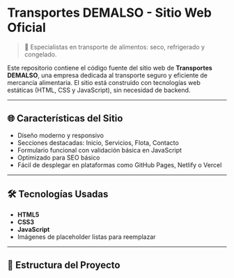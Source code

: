 # Transportes DEMALSO - Sitio Web Oficial

> 🚚 Especialistas en transporte de alimentos: seco, refrigerado y congelado.

Este repositorio contiene el código fuente del sitio web de **Transportes DEMALSO**, una empresa dedicada al transporte seguro y eficiente de mercancía alimentaria. El sitio está construido con tecnologías web estáticas (HTML, CSS y JavaScript), sin necesidad de backend.

---

## 🌐 Características del Sitio

- Diseño moderno y responsivo
- Secciones destacadas: Inicio, Servicios, Flota, Contacto
- Formulario funcional con validación básica en JavaScript
- Optimizado para SEO básico
- Fácil de desplegar en plataformas como GitHub Pages, Netlify o Vercel

---

## 🛠️ Tecnologías Usadas

- **HTML5**
- **CSS3**
- **JavaScript**
- Imágenes de placeholder listas para reemplazar

---

## 📁 Estructura del Proyecto
